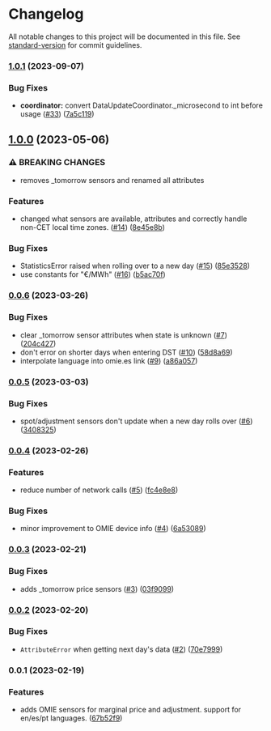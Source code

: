 # Changelog

All notable changes to this project will be documented in this file. See [standard-version](https://github.com/conventional-changelog/standard-version) for commit guidelines.

### [1.0.1](https://github.com/luuuis/hass_omie/compare/v1.0.0...v1.0.1) (2023-09-07)


### Bug Fixes

* **coordinator:** convert DataUpdateCoordinator._microsecond to int before usage ([#33](https://github.com/luuuis/hass_omie/issues/33)) ([7a5c119](https://github.com/luuuis/hass_omie/commit/7a5c1191bde66a166b571f7e967bcab85930467d))

## [1.0.0](https://github.com/luuuis/hass_omie/compare/v0.0.6...v1.0.0) (2023-05-06)


### ⚠ BREAKING CHANGES

* removes _tomorrow sensors and renamed all attributes

### Features

* changed what sensors are available, attributes and correctly handle non-CET local time zones. ([#14](https://github.com/luuuis/hass_omie/issues/14)) ([8e45e8b](https://github.com/luuuis/hass_omie/commit/8e45e8b507f3bf63c67ae13a77ac6c5b7f102f32))


### Bug Fixes

* StatisticsError raised when rolling over to a new day ([#15](https://github.com/luuuis/hass_omie/issues/15)) ([85e3528](https://github.com/luuuis/hass_omie/commit/85e3528ac6813921c765250263428e9671c2b409))
* use constants for "€/MWh" ([#16](https://github.com/luuuis/hass_omie/issues/16)) ([b5ac70f](https://github.com/luuuis/hass_omie/commit/b5ac70f3f8b7b988cb3cf584b7ad4b28e0be8d3f))

### [0.0.6](https://github.com/luuuis/hass_omie/compare/v0.0.5...v0.0.6) (2023-03-26)


### Bug Fixes

* clear _tomorrow sensor attributes when state is unknown ([#7](https://github.com/luuuis/hass_omie/issues/7)) ([204c427](https://github.com/luuuis/hass_omie/commit/204c42786bdf3446490a8a94630d1ee10cdfdc72))
* don't error on shorter days when entering DST ([#10](https://github.com/luuuis/hass_omie/issues/10)) ([58d8a69](https://github.com/luuuis/hass_omie/commit/58d8a69dae3a79404f3aefa2f9cfe6b68e0c886f))
* interpolate language into omie.es link ([#9](https://github.com/luuuis/hass_omie/issues/9)) ([a86a057](https://github.com/luuuis/hass_omie/commit/a86a05758f023a64a2d76eb52da94a4d81f36a34))

### [0.0.5](https://github.com/luuuis/hass_omie/compare/v0.0.4...v0.0.5) (2023-03-03)


### Bug Fixes

* spot/adjustment sensors don't update when a new day rolls over ([#6](https://github.com/luuuis/hass_omie/issues/6)) ([3408325](https://github.com/luuuis/hass_omie/commit/34083256a949ed8a7d359dca3b3b2aae141e2894))

### [0.0.4](https://github.com/luuuis/hass_omie/compare/v0.0.3...v0.0.4) (2023-02-26)


### Features

* reduce number of network calls ([#5](https://github.com/luuuis/hass_omie/issues/5)) ([fc4e8e8](https://github.com/luuuis/hass_omie/commit/fc4e8e887c9fd3b4b6507870cff3ac2924d2662d))


### Bug Fixes

* minor improvement to OMIE device info ([#4](https://github.com/luuuis/hass_omie/issues/4)) ([6a53089](https://github.com/luuuis/hass_omie/commit/6a53089de43b8b18dca77454088a92570ac4618b))

### [0.0.3](https://github.com/luuuis/hass_omie/compare/v0.0.2...v0.0.3) (2023-02-21)


### Bug Fixes

* adds _tomorrow price sensors ([#3](https://github.com/luuuis/hass_omie/issues/3)) ([03f9099](https://github.com/luuuis/hass_omie/commit/03f90997d28ca4f9444a9446a47a3c080da29fd3))

### [0.0.2](https://github.com/luuuis/hass_omie/compare/v0.0.1...v0.0.2) (2023-02-20)


### Bug Fixes

* `AttributeError` when getting next day's data ([#2](https://github.com/luuuis/hass_omie/issues/2)) ([70e7999](https://github.com/luuuis/hass_omie/commit/70e7999e6e9d342ba68f78b71953fe03427b52a9))

### 0.0.1 (2023-02-19)


### Features

* adds OMIE sensors for marginal price and adjustment. support for en/es/pt languages. ([67b52f9](https://github.com/luuuis/hass_omie/commit/67b52f9dbc5f2015ac9c143d76f72b923a17b8ca))
